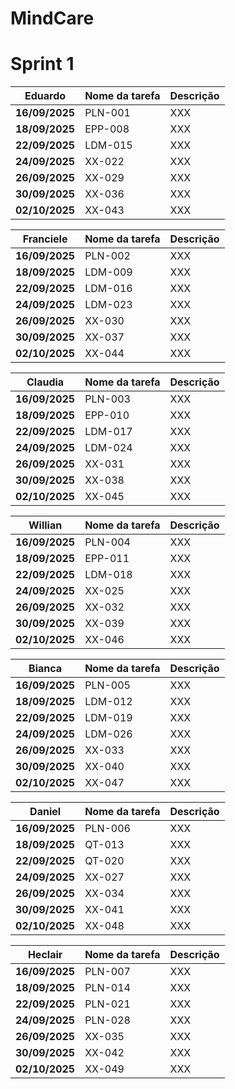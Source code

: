 # MindCare 


# Sprint 1

| **Eduardo**   | **Nome da tarefa** | **Descrição** |
|-----------|---------------|---------------|
| **16/09/2025**   | PLN-001 | XXX |
| **18/09/2025**   | EPP-008 | XXX |
| **22/09/2025**   | LDM-015 | XXX |
| **24/09/2025**   | XX-022 | XXX |
| **26/09/2025**   | XX-029 | XXX |
| **30/09/2025**   | XX-036 | XXX |
| **02/10/2025**   | XX-043 | XXX |

| **Franciele**   | **Nome da tarefa** | **Descrição** |
|-----------|---------------|---------------|
| **16/09/2025**   | PLN-002 | XXX |
| **18/09/2025**   | LDM-009 | XXX |
| **22/09/2025**   | LDM-016 | XXX |
| **24/09/2025**   | LDM-023 | XXX |
| **26/09/2025**   | XX-030 | XXX |
| **30/09/2025**   | XX-037 | XXX |
| **02/10/2025**   | XX-044 | XXX |

| **Claudia**   | **Nome da tarefa** | **Descrição** |
|-----------|---------------|---------------|
| **16/09/2025**   | PLN-003 | XXX |
| **18/09/2025**   | EPP-010 | XXX |
| **22/09/2025**   | LDM-017 | XXX |
| **24/09/2025**   | LDM-024 | XXX |
| **26/09/2025**   | XX-031 | XXX |
| **30/09/2025**   | XX-038 | XXX |
| **02/10/2025**   | XX-045 | XXX |

| **Willian**   | **Nome da tarefa** | **Descrição** |
|-----------|---------------|---------------|
| **16/09/2025**   | PLN-004 | XXX |
| **18/09/2025**   | EPP-011 | XXX |
| **22/09/2025**   | LDM-018 | XXX |
| **24/09/2025**   | XX-025 | XXX |
| **26/09/2025**   | XX-032 | XXX |
| **30/09/2025**   | XX-039 | XXX |
| **02/10/2025**   | XX-046 | XXX |

| **Bianca**   | **Nome da tarefa** | **Descrição** |
|-----------|---------------|---------------|
| **16/09/2025**   | PLN-005 | XXX |
| **18/09/2025**   | LDM-012 | XXX |
| **22/09/2025**   | LDM-019 | XXX |
| **24/09/2025**   | LDM-026 | XXX |
| **26/09/2025**   | XX-033 | XXX |
| **30/09/2025**   | XX-040 | XXX |
| **02/10/2025**   | XX-047 | XXX |

| **Daniel**   | **Nome da tarefa** | **Descrição** |
|-----------|---------------|---------------|
| **16/09/2025**   | PLN-006 | XXX |
| **18/09/2025**   | QT-013 | XXX |
| **22/09/2025**   | QT-020 | XXX |
| **24/09/2025**   | XX-027 | XXX |
| **26/09/2025**   | XX-034 | XXX |
| **30/09/2025**   | XX-041 | XXX |
| **02/10/2025**   | XX-048 | XXX |

| **Heclair**   | **Nome da tarefa** | **Descrição** |
|-----------|---------------|---------------|
| **16/09/2025**   | PLN-007 | XXX |
| **18/09/2025**   | PLN-014 | XXX |
| **22/09/2025**   | PLN-021 | XXX |
| **24/09/2025**   | PLN-028 | XXX |
| **26/09/2025**   | XX-035 | XXX |
| **30/09/2025**   | XX-042 | XXX |
| **02/10/2025**   | XX-049 | XXX |

